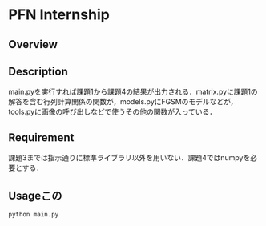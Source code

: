 PFN Internship
====

## Overview

## Description
main.pyを実行すれば課題1から課題4の結果が出力される．matrix.pyに課題1の解答を含む行列計算関係の関数が，models.pyにFGSMのモデルなどが，tools.pyに画像の呼び出しなどで使うその他の関数が入っている． 

## Requirement
課題3までは指示通りに標準ライブラリ以外を用いない．課題4ではnumpyを必要とする．

## Usageこの
```python main.py```
